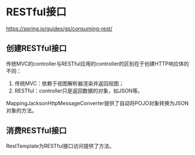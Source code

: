 # RESTful接口

https://spring.io/guides/gs/consuming-rest/

## 创建RESTful接口

传统MVC的controller与RESTful应用的controller的区别在于创建HTTP响应体的不同：
1. 传统MVC：依赖于视图解析器渲染并返回视图；
2. RESTful：controller只是返回数据的对象，如JSON等。

MappingJacksonHttpMessageConverter提供了自动将POJO对象转换为JSON对象的方法。

## 消费RESTful接口

RestTemplate为RESTful接口访问提供了方法。